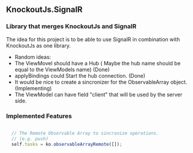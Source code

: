 ## KnockoutJs.SignalR

### Library that merges KnockoutJs and SignalR
The idea for this project is to be able to use SignalR in combination with KnockoutJs as one library.

* Random ideas:
 * The ViewMovel should have a Hub ( Maybe the hub name should be equal to the ViewModels name) (Done)
 * applyBindings could Start the hub connection. (Done)
 * It would be nice to create a sincronizer for the ObservableArray object. (Implementing)
 * The ViewModel can have field "client" that will be used by the server side.

### Implemented Features
```JavaScript

  // The Remote Observable Array to sincronize operations.
  // (e.g. push)
  self.tasks = ko.observableArrayRemote([]);

```
